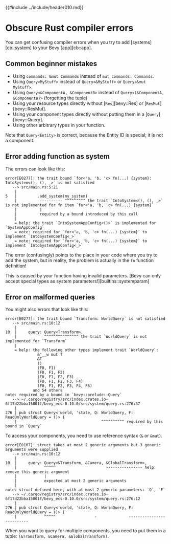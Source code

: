 {{#include ../include/header010.md}}

# Obscure Rust compiler errors

You can get confusing compiler errors when you try to add [systems][cb::system]
to your Bevy [app][cb::app].

## Common beginner mistakes

  - Using `commands: &mut Commands` instead of `mut commands: Commands`.
  - Using `Query<MyStuff>` instead of `Query<&MyStuff>` or `Query<&mut MyStuff>`.
  - Using `Query<&ComponentA, &ComponentB>` instead of `Query<(&ComponentA, &ComponentB)>`
    (forgetting the tuple)
  - Using your resource types directly without [`Res`][bevy::Res] or [`ResMut`][bevy::ResMut].
  - Using your component types directly without putting them in a [`Query`][bevy::Query].
  - Using other arbitrary types in your function.

Note that `Query<Entity>` is correct, because the Entity ID is special;
it is not a component.

## Error adding function as system

The errors can look like this:

```
error[E0277]: the trait bound `for<'a, 'b, 'c> fn(...) {system}: IntoSystem<(), (), _>` is not satisfied
   --> src/main.rs:5:21
    |
5   |         .add_system(my_system)
    |          ---------- ^^^^^^^^^ the trait `IntoSystem<(), (), _>` is not implemented for fn item `for<'a, 'b, 'c> fn(...) {system}`
    |          |
    |          required by a bound introduced by this call
    |
    = help: the trait `IntoSystemAppConfig<()>` is implemented for `SystemAppConfig`
    = note: required for `for<'a, 'b, 'c> fn(...) {system}` to implement `IntoSystemConfig<_>`
    = note: required for `for<'a, 'b, 'c> fn(...) {system}` to implement `IntoSystemAppConfig<_>`
```

The error (confusingly) points to the place in your code where you try to add the system,
but in reality, the problem is actually in the `fn` function definition!

This is caused by your function having invalid parameters. [Bevy can
only accept special types as system parameters!][builtins::systemparam]

## Error on malformed queries

You might also errors that look like this:

```
error[E0277]: the trait bound `Transform: WorldQuery` is not satisfied
   --> src/main.rs:10:12
    |
10  |     query: Query<Transform>,
    |            ^^^^^^^^^^^^^^^ the trait `WorldQuery` is not implemented for `Transform`
    |
    = help: the following other types implement trait `WorldQuery`:
              &'__w mut T
              &T
              ()
              (F0, F1)
              (F0, F1, F2)
              (F0, F1, F2, F3)
              (F0, F1, F2, F3, F4)
              (F0, F1, F2, F3, F4, F5)
            and 54 others
note: required by a bound in `bevy::prelude::Query`
   --> ~/.cargo/registry/src/index.crates.io-6f17d22bba15001f/bevy_ecs-0.10.0/src/system/query.rs:276:37
    |
276 | pub struct Query<'world, 'state, Q: WorldQuery, F: ReadOnlyWorldQuery = ()> {
    |                                     ^^^^^^^^^^ required by this bound in `Query`
```

To access your components, you need to use reference syntax (`&` or `&mut`).

```
error[E0107]: struct takes at most 2 generic arguments but 3 generic arguments were supplied
   --> src/main.rs:10:12
    |
10  |     query: Query<&Transform, &Camera, &GlobalTransform>,
    |            ^^^^^                      ---------------- help: remove this generic argument
    |            |
    |            expected at most 2 generic arguments
    |
note: struct defined here, with at most 2 generic parameters: `Q`, `F`
   --> ~/.cargo/registry/src/index.crates.io-6f17d22bba15001f/bevy_ecs-0.10.0/src/system/query.rs:276:12
    |
276 | pub struct Query<'world, 'state, Q: WorldQuery, F: ReadOnlyWorldQuery = ()> {
    |            ^^^^^                 -              --------------------------
```

When you want to query for multiple components, you need to put them in a tuple:
`(&Transform, &Camera, &GlobalTransform)`.
